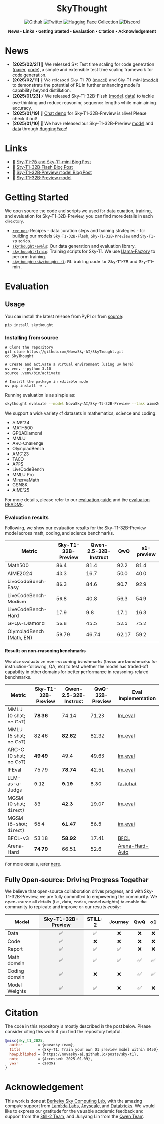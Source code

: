 <div align="center">

# SkyThought

[![Github](https://img.shields.io/badge/SkyThought-000000?style=for-the-badge&logo=github&logoColor=000&logoColor=white)](https://github.com/NovaSky-AI/SkyThought) [![Twitter](https://img.shields.io/badge/NovaSky-white?style=for-the-badge&logo=X&logoColor=000&color=000&labelColor=white)](https://x.com/NovaSkyAI) [![Hugging Face Collection](https://img.shields.io/badge/NovaSky-fcd022?style=for-the-badge&logo=huggingface&logoColor=000&labelColor)](https://huggingface.co/NovaSky-AI) [![Discord](https://img.shields.io/badge/NovaSky-5865F2?style=for-the-badge&logo=discord&logoColor=white)](https://discord.gg/RBAjeWSA)


<div align="center" style="font-family: Arial, sans-serif;">
  <p>
    <a href="#news" style="text-decoration: none; font-weight: bold;">News</a> •
    <a href="#links" style="text-decoration: none; font-weight: bold;">Links</a> •
    <a href="#getting-started" style="text-decoration: none; font-weight: bold;">Getting Started</a> •
    <a href="#evaluation" style="text-decoration: none; font-weight: bold;">Evaluation</a> •
    <a href="#citation" style="text-decoration: none; font-weight: bold;">Citation</a> •
    <a href="#acknowledgement" style="text-decoration: none; font-weight: bold;">Acknowledgement</a> 
  </p>
</div>

</div>


# News
- **[2025/02/21]** 🎉 We released S*: Test time scaling for code generation ([paper](https://arxiv.org/pdf/2502.14382), [code](https://github.com/NovaSky-AI/SkyThought/tree/main/skythought/test-time-scaling)), a simple and extensible test time scaling framework for code generation.
- **[2025/02/11]** 🎉 We released Sky-T1-7B ([model](https://huggingface.co/NovaSky-AI/Sky-T1-7B)) and Sky-T1-mini ([model](https://huggingface.co/NovaSky-AI/Sky-T1-mini)) to demonstrate the potential of RL in further enhancing model's capability beyond distillation.
- **[2025/01/23]** ⚡️ We released Sky-T1-32B-Flash ([model](https://huggingface.co/NovaSky-AI/Sky-T1-32B-Flash), [data](https://huggingface.co/datasets/NovaSky-AI/Sky-T1_preference_data_10k)) to tackle overthinking and reduce reasoning sequence lengths while maintaining accuracy.
- **[2025/01/19]** 🎉 [Chat demo](http://164.152.23.196:3000/) for Sky-T1-32B-Preview is alive! Please check it out!
- **[2025/01/10]** 🎉 We have released our Sky-T1-32B-Preview [model](https://huggingface.co/NovaSky-AI/Sky-T1-32B-Preview) and [data](https://huggingface.co/datasets/NovaSky-AI/Sky-T1_data_17k) through [HuggingFace](https://huggingface.co/NovaSky-AI)!


# Links

- 📜 [Sky-T1-7B and Sky-T1-mini Blog Post](https://novasky-ai.github.io/posts/sky-t1-7B/)
- 📜 [Sky-T1-32B-Flash Blog Post](https://novasky-ai.github.io/posts/reduce-overthinking/)
- 📜 [Sky-T1-32B-Preview model Blog Post](https://novasky-ai.github.io/posts/sky-t1/)
- 🤗 [Sky-T1-32B-Preview model](https://huggingface.co/NovaSky-AI)

# Getting Started

We open source the code and scripts we used for data curation, training, and evaluation for Sky-T1-32B-Preview, you can find more details in each directory.
- [`recipes`](./recipes/): Recipes - data curation steps and training strategies - for building our models `Sky-T1-32B-Flash`, `Sky-T1-32B-Preview` and `Sky-T1-7B` series. 
- [`skythought/evals`](./skythought/evals/): Our data generation and evaluation library. 
- [`skythought/train`](./skythought/train/): Training scripts for Sky-T1. We use [Llama-Factory](https://github.com/hiyouga/LLaMA-Factory) to perform training. 
- [`skythought/skythought-rl`](./skythought/skythought-rl/): RL training code for Sky-T1-7B and Sky-T1-mini.

# Evaluation

## Usage

You can install the latest release from PyPI or from [source](#installing-from-source):

```shell
pip install skythought
```

### Installing from source

```shell
# Clone the repository
git clone https://github.com/NovaSky-AI/SkyThought.git
cd SkyThought

# Create and activate a virtual environment (using uv here)
uv venv --python 3.10
source .venv/bin/activate

# Install the package in editable mode
uv pip install -e .
```

Running evaluation is as simple as: 

```bash
skythought evaluate --model NovaSky-AI/Sky-T1-32B-Preview --task aime24
```

We support a wide variety of datasets in mathematics, science and coding:

- AIME'24
- MATH500
- GPQADiamond
- MMLU
- ARC-Challenge
- OlympiadBench
- AMC'23 
- TACO 
- APPS
- LiveCodeBench
- MMLU Pro
- MinervaMath
- GSM8K
- AIME'25

For more details, please refer to our [evaluation guide](examples/evaluate.ipynb) and the [evaluation README](skythought/evals/README.md).


### Evaluation results
Following, we show our evaluation results for the Sky-T1-32B-Preview model across math, coding, and science benchmarks.

| Metric                | Sky-T1-32B-Preview | Qwen-2.5-32B-Instruct | QwQ   | o1-preview |
|-----------------------|---------------------|--------|-------|------------|
| Math500              | 86.4                    | 81.4    | 92.2 | 81.4       |
| AIME2024             | 43.3                    | 16.7    | 50.0  | 40.0       |
| LiveCodeBench-Easy   | 86.3                    | 84.6   | 90.7  | 92.9       |
| LiveCodeBench-Medium | 56.8                    | 40.8   | 56.3  | 54.9       |
| LiveCodeBench-Hard   | 17.9                    | 9.8   | 17.1  | 16.3       |
| GPQA-Diamond         | 56.8                    | 45.5   | 52.5  | 75.2       |
| OlympiadBench (Math, EN)    | 59.79	           | 46.74	| 62.17	 | 59.2      | 

#### Results on non-reasoning benchmarks

We also evaluate on non-reasoning benchmarks (these are benchmarks for instruction-following, QA, etc) to test whether the model has traded-off capability in other domains for better performance in reasoning-related benchmarks. 


| Metric | Sky-T1-32B-Preview | Qwen-2.5-32B-Instruct | QwQ-32B-Preview | Eval Implementation |
|---------|-------------------|---------------------|-----------------|-------------------|
| MMLU (0 shot; no CoT) | **78.36** | 74.14 | 71.23 | [lm_eval](https://github.com/EleutherAI/lm-evaluation-harness) |
| MMLU (5 shot; no CoT) | 82.46 | **82.62** | 82.32 | [lm_eval](https://github.com/EleutherAI/lm-evaluation-harness) |
| ARC-C (0 shot; no CoT) | **49.49** | 49.4 | 49.66 | [lm_eval](https://github.com/EleutherAI/lm-evaluation-harness) |
| IFEval | 75.79 | **78.74** | 42.51 | [lm_eval](https://github.com/EleutherAI/lm-evaluation-harness) |
| LLM-as-a-Judge | 9.12	| **9.19** | 8.30 | [fastchat](https://github.com/lm-sys/FastChat/tree/main/fastchat/llm_judge) |
| MGSM (0 shot; `direct`) | 33 | **42.3** | 19.07 | [lm_eval](https://github.com/EleutherAI/lm-evaluation-harness) |
| MGSM (8-shot; `direct`) | 58.4 | **61.47** | 58.5 | [lm_eval](https://github.com/EleutherAI/lm-evaluation-harness) |
| BFCL-v3 | 53.18 | **58.92** | 17.41 | [BFCL](https://github.com/ShishirPatil/gorilla/tree/main/berkeley-function-call-leaderboard) |
| Arena-Hard | **74.79** | 66.51 | 52.6 | [Arena-Hard-Auto](https://github.com/lmarena/arena-hard-auto) |

For more details, refer [here](./skythought/evals/base_instruct_evals.md).

## Fully Open-source: Driving Progress Together
We believe that open-source collaboration drives progress, and with Sky-T1-32B-Preview, we are fully committed to empowering the community. We open-source all details (i.e., data, codes, model weights) to enable the community to replicate and improve on our results *easily*:

<table>
  <thead>
    <tr>
      <th>Model</th>
      <th style="background-color: #f2f2f2;"><div align="center">Sky-T1-32B-Preview</div></th>
      <th><div align="center">STILL-2</div></th>
      <th><div align="center">Journey</div></th>
      <th><div align="center">QwQ</div></th>
      <th><div align="center">o1</div></th>
    </tr>
  </thead>
  <tbody>
    <tr>
      <td>Data</td>
      <td style="background-color: #f2f2f2;"><div align="center">✅</div></td>
      <td><div align="center">✅</div></td>
      <td><div align="center">❌</div></td>
      <td><div align="center">❌</div></td>
      <td><div align="center">❌</div></td>
    </tr>
    <tr>
      <td>Code</td>
      <td style="background-color: #f2f2f2;"><div align="center">✅</div></td>
      <td><div align="center">❌</div></td>
      <td><div align="center">❌</div></td>
      <td><div align="center">❌</div></td>
      <td><div align="center">❌</div></td>
    </tr>
    <tr>
      <td>Report</td>
      <td style="background-color: #f2f2f2;"><div align="center">✅</div></td>
      <td><div align="center">✅</div></td>
      <td><div align="center">✅</div></td>
      <td><div align="center">❌</div></td>
      <td><div align="center">❌</div></td>
    </tr>
    <tr>
      <td>Math domain</td>
      <td style="background-color: #f2f2f2;"><div align="center">✅</div></td>
      <td><div align="center">✅</div></td>
      <td><div align="center">✅</div></td>
      <td><div align="center">✅</div></td>
      <td><div align="center">✅</div></td>
    </tr>
    <tr>
      <td>Coding domain</td>
      <td style="background-color: #f2f2f2;"><div align="center">✅</div></td>
      <td><div align="center">❌</div></td>
      <td><div align="center">❌</div></td>
      <td><div align="center">✅</div></td>
      <td><div align="center">✅</div></td>
    </tr>
    <tr>
      <td>Model Weights</td>
      <td style="background-color: #f2f2f2;"><div align="center">✅</div></td>
      <td><div align="center">✅</div></td>
      <td><div align="center">❌</div></td>
      <td><div align="center">✅</div></td>
      <td><div align="center">❌</div></td>
    </tr>
  </tbody>
</table>

# Citation
The code in this repository is mostly described in the post below. Please consider citing this work if you find the repository helpful. 

```bibtex
@misc{sky_t1_2025,
  author       = {NovaSky Team},
  title        = {Sky-T1: Train your own O1 preview model within $450},
  howpublished = {https://novasky-ai.github.io/posts/sky-t1},
  note         = {Accessed: 2025-01-09},
  year         = {2025}
}
```

# Acknowledgement
This work is done at [Berkeley Sky Computing Lab](https://sky.cs.berkeley.edu/), with the amazing compute support from [Lambda Labs](https://lambdalabs.com/service/gpu-cloud?srsltid=AfmBOop5FnmEFTkavVtdZDsLWvHWNg6peXtat-OXJ9MW5GMNsk756PE5), [Anyscale](https://www.anyscale.com/), and [Databricks](https://www.databricks.com/). We would like to express our gratitude for the valuable academic feedback and support from the [Still-2 Team](https://arxiv.org/pdf/2412.09413), and Junyang Lin from the [Qwen Team](https://qwenlm.github.io/).


